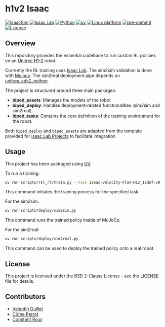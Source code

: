# h1v2 Isaac

[![IsaacSim](https://img.shields.io/badge/IsaacSim-4.5.0-silver.svg)](https://docs.isaacsim.omniverse.nvidia.com/4.5.0/index.html)
[![Isaac Lab](https://img.shields.io/badge/IsaacLab-2.1.0-silver)](https://isaac-sim.github.io/IsaacLab)
[![Python](https://img.shields.io/badge/python-3.10-blue.svg)](https://docs.python.org/3/whatsnew/3.10.html)
[![uv](https://img.shields.io/endpoint?url=https://raw.githubusercontent.com/astral-sh/uv/main/assets/badge/v0.json)](https://github.com/astral-sh/uv)
[![Linux platform](https://img.shields.io/badge/platform-linux--64-orange.svg)](https://releases.ubuntu.com/20.04/)
[![pre-commit](https://img.shields.io/badge/pre--commit-enabled-brightgreen?logo=pre-commit&logoColor=white)](https://pre-commit.com/)
[![License](https://img.shields.io/badge/license-BSD%202--Clause-blue.svg)](https://opensource.org/licenses/BSD-2-Clause)

## Overview

This repository provides the essential codebase to run custom RL policies on an [Unitree H1-2](https://support.unitree.com/home/en/H1_developer/About_H1-2) robot.

Currently the RL training uses [Isaac Lab](https://github.com/isaac-sim/IsaacLab).
The sim2sim validation is done with [Mujoco](https://github.com/google-deepmind/mujoco).
The sim2real deployment pipe depends on [unitree_sdk2_python](https://github.com/unitreerobotics/unitree_sdk2_python).

The project is structured around three main packages:
- **biped_assets**: Manages the models of the robot
- **biped_deploy**: Handles deployment-related functionalities (sim2sim and sim2real).
- **biped_tasks**: Contains the core definition of the training environment for the robot.

Both `biped_deploy` and `biped_assets` are adapted from the template provided for [Isaac Lab Projects](https://github.com/isaac-sim/IsaacLabExtensionTemplate) to facilitate integration.

## Usage

This project has been packaged using [UV](https://docs.astral.sh/uv/).

To run a training:
```bash
uv run scripts/rsl_rl/train.py --task Isaac-Velocity-Flat-H12_12dof-v0
```
This command initiates the training process for the specified task.

For the sim2sim:
```bash
uv run scripts/deploy/sim2sim.py
```
This command runs the trained policy inside of MuJoCo.

For the sim2real:
```bash
uv run scripts/deploy/sim2real.py
```
This command can be used to deploy the trained policy onto a real robot.

## License

This project is licensed under the BSD 2-Clause License - see the [LICENSE](LICENSE) file for details.

## Contributors

- [Valentin Guillet](https://github.com/Valentin-Guillet)
- [Côme Perrot](https://github.com/ComePerrot)
- [Constant Roux](https://github.com/ConstantRoux)